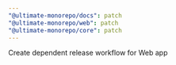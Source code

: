 ```yaml
---
"@ultimate-monorepo/docs": patch
"@ultimate-monorepo/web": patch
"@ultimate-monorepo/core": patch
---
```


Create dependent release workflow for Web app
